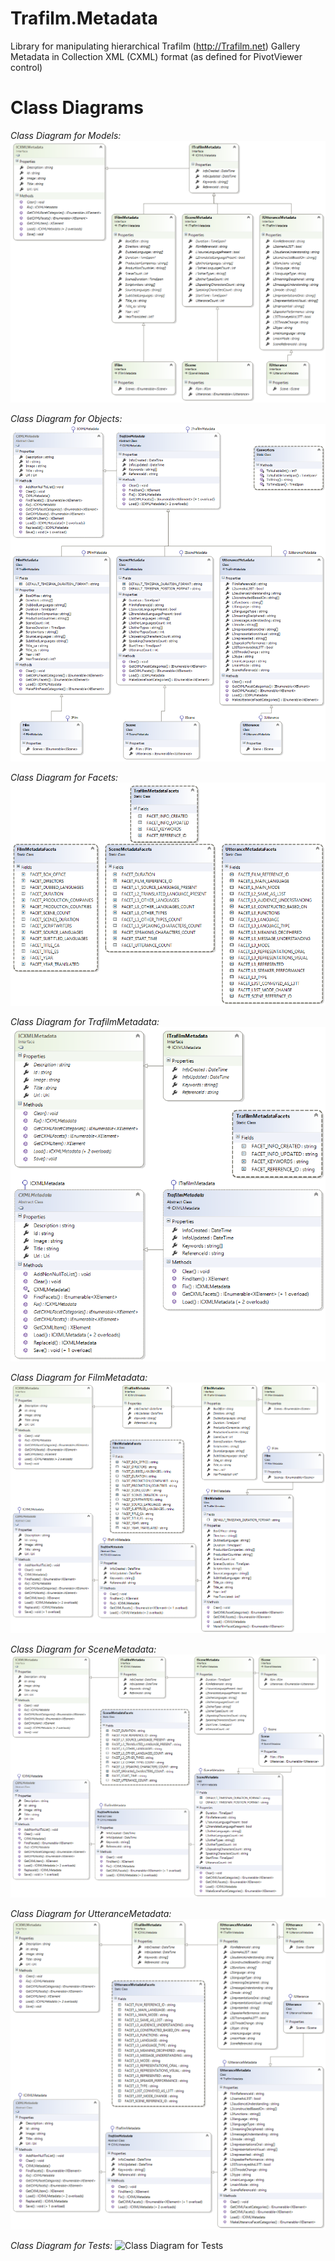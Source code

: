 # Trafilm.Metadata
Library for manipulating hierarchical Trafilm (http://Trafilm.net) Gallery Metadata in Collection XML (CXML) format (as defined for PivotViewer control)

# Class Diagrams

*Class Diagram for Models:*
![Class Diagram for Models](https://github.com/Zoomicon/Trafilm.Metadata/blob/master/Diagrams/Models.png)

*Class Diagram for Objects:*
![Class Diagram for Objects](https://github.com/Zoomicon/Trafilm.Metadata/blob/master/Diagrams/Objects.png)

*Class Diagram for Facets:*
![Class Diagram for Facets](https://github.com/Zoomicon/Trafilm.Metadata/blob/master/Diagrams/Facets.png)

*Class Diagram for TrafilmMetadata:*
![Class Diagram for TrafilmMetadata](https://github.com/Zoomicon/Trafilm.Metadata/blob/master/Diagrams/TrafilmMetadata.png)

*Class Diagram for FilmMetadata:*
![Class Diagram for FilmMetadata](https://github.com/Zoomicon/Trafilm.Metadata/blob/master/Diagrams/FilmMetadata.png)

*Class Diagram for SceneMetadata:*
![Class Diagram for SceneMetadata](https://github.com/Zoomicon/Trafilm.Metadata/blob/master/Diagrams/SceneMetadata.png)

*Class Diagram for UtteranceMetadata:*
![Class Diagram for UtteranceMetadata](https://github.com/Zoomicon/Trafilm.Metadata/blob/master/Diagrams/UtteranceMetadata.png)

*Class Diagram for Tests:*
![Class Diagram for Tests](https://github.com/Zoomicon/ClipFlair.Metadata/blob/master/Diagrams/Tests.png)
